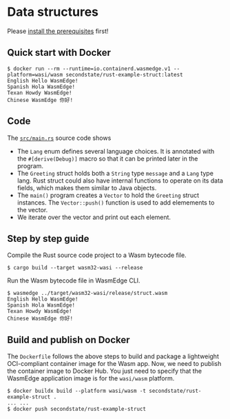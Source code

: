 # Data structures

Please [install the prerequisites](../README.md) first!

## Quick start with Docker

```
$ docker run --rm --runtime=io.containerd.wasmedge.v1 --platform=wasi/wasm secondstate/rust-example-struct:latest
English Hello WasmEdge!
Spanish Hola WasmEdge!
Texan Howdy WasmEdge!
Chinese WasmEdge 你好!
```

## Code

The [`src/main.rs`](src/main.rs) source code shows

* The `Lang` enum defines several language choices. It is annotated with the `#[derive(Debug)]` macro so that it can be printed later in the program.
* The `Greeting` struct holds both a `String` type `message` and a `Lang` type lang. Rust struct could also have internal functions to operate on its data fields, which makes them similar to Java objects.
* The `main()` program creates a `Vector` to hold the `Greeting` struct instances. The `Vector::push()` function is used to add elemements to the vector.
* We iterate over the vector and print out each element.


## Step by step guide

Compile the Rust source code project to a Wasm bytecode file.

```
$ cargo build --target wasm32-wasi --release
```

Run the Wasm bytecode file in WasmEdge CLI.

```
$ wasmedge ../target/wasm32-wasi/release/struct.wasm
English Hello WasmEdge!
Spanish Hola WasmEdge!
Texan Howdy WasmEdge!
Chinese WasmEdge 你好!
```

## Build and publish on Docker

The `Dockerfile` follows the above steps to build and package a lightweight OCI-compliant container image for the Wasm app.
Now, we need to publish the container image to Docker Hub.
You just need to specify that the WasmEdge application image is for the `wasi/wasm` platform.

```
$ docker buildx build --platform wasi/wasm -t secondstate/rust-example-struct .
... ...
$ docker push secondstate/rust-example-struct
```
